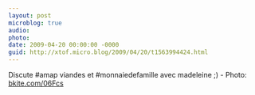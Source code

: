```yaml
---
layout: post
microblog: true
audio: 
photo: 
date: 2009-04-20 00:00:00 -0000
guid: http://xtof.micro.blog/2009/04/20/t1563994424.html
---
```

Discute #amap viandes et #monnaiedefamille avec madeleine ;) - Photo: [bkite.com/06Fcs](http://bkite.com/06Fcs)
